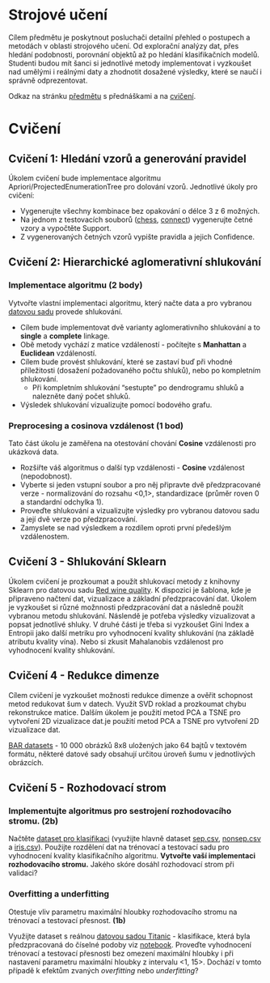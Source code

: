 # Strojové učení

Cílem předmětu je poskytnout posluchači detailní přehled o postupech a metodách v oblasti strojového učení. Od
explorační analýzy dat, přes hledání podobnosti, porovnání objektů až po hledání klasifikačních modelů. Studenti budou
mít šanci si jednotlivé metody implementovat i vyzkoušet nad umělými i reálnými daty a zhodnotit dosažené výsledky,
které se naučí i správně odprezentovat.

Odkaz na stránku [předmětu](https://homel.vsb.cz/~pla06/) s přednáškami a
na [cvičení](https://homel.vsb.cz/~pro0199/su.html).

# Cvičení

## Cvičení 1:  Hledání vzorů a generování pravidel

Úkolem cvičení bude implementace algoritmu Apriori/ProjectedEnumerationTree pro dolování vzorů. Jednotlivé úkoly pro
cvičení:

- Vygenerujte všechny kombinace bez opakování o délce 3 z 6 možných.
- Na jednom z testovacích souborů ([chess](datasets/chess.dat), [connect](datasets/connect.dat)) vygenerujte četné vzory
  a vypočtěte Support.
- Z vygenerovaných četných vzorů vypište pravidla a jejich Confidence.

## Cvičení 2: Hierarchické aglomerativní shlukování

### Implementace algoritmu **(2 body)**

Vytvořte vlastní implementaci algoritmu, který načte data a pro vybranou [datovou sadu](datasets/data_clustering)
provede shlukování.

- Cílem bude implementovat dvě varianty aglomerativního shlukování a to **single** a **complete** linkage.
- Obě metody vychází z matice vzdáleností - počítejte s **Manhattan** a **Euclidean** vzdáleností.
- Cílem bude provést shlukování, které se zastaví buď při vhodné příležitosti (dosažení požadovaného počtu shluků), nebo
  po kompletním shlukování.
    - Při kompletním shlukování “sestupte” po dendrogramu shluků a nalezněte daný počet shluků.
- Výsledek shlukování vizualizujte pomocí bodového grafu.

### Preprocesing a cosinova vzdálenost **(1 bod)**

Tato část úkolu je zaměřena na otestování chování **Cosine** vzdálenosti pro ukázková data.

- Rozšiřte váš algoritmus o další typ vzdálenosti - **Cosine** vzdálenost (nepodobnost).
- Vyberte si jeden vstupní soubor a pro něj připravte dvě předzpracované verze - normalizování do rozsahu <0,1>,
  standardizace (průměr roven 0 a standardní odchylka 1).
- Proveďte shlukování a vizualizujte výsledky pro vybranou datovou sadu a její dvě verze po předzpracování.
- Zamyslete se nad výsledkem a rozdílem oproti první předešlým vzdálenostem.

## Cvičení 3 - Shlukování Sklearn

Úkolem cvičení je prozkoumat a použít shlukovací metody z knihovny Sklearn pro datovou
sadu [Red wine quality](datasets/data_clustering/winequality-red.csv). K dispozici je šablona, kde je připraveno načtení
dat, vizualizace a základní předzpracování dat. Úkolem je vyzkoušet si různé možnnosti předzpracování dat a následně
použít vybranou metodu shlukování. Náslendě je potřeba výsledky vizualizovat a popsat jednotlivé shluky. V druhé části
je třeba si vyzkoušet Gini Index a Entropii jako další metriku pro vyhodnocení kvality shlukování (na základě atributu
kvality vína). Nebo si zkusit Mahalanobis vzdálenost pro vyhodnocení kvality shlukování.

## Cvičení 4 - Redukce dimenze

Cílem cvičení je vyzkoušet možnosti redukce dimenze a ověřit schopnost metod redukovat šum v datech. Využít SVD roklad a
prozkoumat chybu rekonstrukce matice. Dalším úkolem je použití metod PCA a TSNE pro vytvoření 2D vizualizace dat.je
použití metod PCA a TSNE pro vytvoření 2D vizualizace dat.

[BAR datasets](datasets/bars_datasets) - 10 000 obrázků 8x8 uložených jako 64 bajtů v textovém formátu, některé datové
sady obsahují určitou úroveň šumu v jednotlivých obrázcích.

## Cvičení 5 - Rozhodovací strom

### Implementujte algoritmus pro sestrojení rozhodovacího stromu. **(2b)**

Načtěte [dataset pro klasifikaci](datasets/data_classification) (využijte hlavně
dataset [sep.csv](datasets/data_classification/sep.csv), [nonsep.csv](datasets/data_classification/nonsep.csv) a
[iris.csv](datasets/data_classification/iris.csv)). Použijte rozdělení dat na trénovací a testovací sadu pro vyhodnocení
kvality klasifikačního algoritmu. **Vytvořte vaší implementaci rozhodovacího stromu.** Jakého skóre dosáhl rozhodovací
strom při validaci?

### Overfitting a underfitting

Otestuje vliv parametru maximální hloubky rozhodovacího stromu na trénovací a testovací přesnost. **(1b)**

Využijte dataset s reálnou [datovou sadou Titanic](datasets/data_classification/titanic.csv) - klasifikace, která byla
předzpracovaná do číselné podoby
viz [notebook](https://homel.vsb.cz/~pro0199/files/su_cv5_titanic_classification_preprocess.ipynb).
Proveďte vyhodnocení trénovací a testovací přesnosti bez omezení maximální hloubky i při nastavení parametru maximální
hloubky z intervalu <1, 15>. Dochází v tomto případě k efektům zvaných _overfitting_ nebo _underfitting_?
